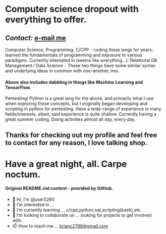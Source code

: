 <!--- Hmm, Yes. I'm fairly certain these symbols mean something... --->
<!---
Something wonderful, indeed.
--->
# Computer science dropout with everything to offer. #
## ***Contact:*** [e-mail me](mailto:brianc2788@gmail.com) ##
Computer Science, Programming. C/CPP - coding these langs for years; learned the fundamentals of programming and exposure to various paradigms.
Currently interested in (seems like everything...):
Relational DB Management / Data Science - These two things have some similar syntax and underlying ideas in common with one-another, imo.
#### **Above also includes dabbling in things like Machine Learning and TensorFlow.** ####
Pentesting! Python is a great lang for the above, and primarily what I use when exploring these concepts,
but I originally began developing and scripting in python for pentesting.
Have a wide-range of experience in many fields/interests, albeit, said experience is quite shallow.
Currently having a great summer coding. Doing activities almost all day, every day.
## Thanks for checking out my profile and feel free to contact for any reason, I love talking shop. ##
# Have a great night, all. Carpe noctum. #
<!--- I dnt knw wht i am doing --->

#### Original README.md content - provided by GitHub. ####
- 👋 Hi, I’m @user5260
- 👀 I’m interested in ...
- 🌱 I’m currently learning ... c/cpp,python,sql,scripting(bash),etc.
- 💞️ I’m looking to collaborate on ... looking for projects to get involved with.
- 📫 How to reach me ... brianc2788@gmail.com
<!---
user5260/user5260 is a ✨ special ✨ repository because its `README.md` (this file) appears on your GitHub profile.
You can click the Preview link to take a look at your changes.
--->
